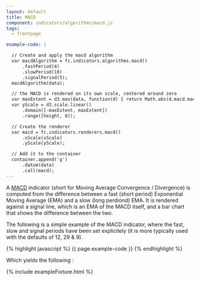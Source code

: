 ```yaml
---
layout: default
title: MACD
component: indicators/algorithms/macd.js
tags:
  - frontpage

example-code: |

  // Create and apply the macd algorithm
  var macdAlgorithm = fc.indicators.algorithms.macd()
      .fastPeriod(4)
      .slowPeriod(10)
      .signalPeriod(5);
  macdAlgorithm(data);

  // the MACD is rendered on its own scale, centered around zero
  var maxExtent = d3.max(data, function(d) { return Math.abs(d.macd.macd); });
  var yScale = d3.scale.linear()
      .domain([-maxExtent, maxExtent])
      .range([height, 0]);

  // Create the renderer
  var macd = fc.indicators.renderers.macd()
      .xScale(xScale)
      .yScale(yScale);

  // Add it to the container
  container.append('g')
      .datum(data)
      .call(macd);
---
```


A [MACD](https://en.wikipedia.org/wiki/MACD) indicator (short for Moving Average Convergence / Divergence) is computed from the difference between a fast (short period) Exponential Moving Average (EMA) and a slow (long perdiond) EMA. It is rendered against a signal line, which is an EMA of the MACD itself, and a bar chart that shows the difference between the two.

The following is a simple example of the MACD indicator, where the fast, slow and signal periods have been set explicitely (it is more typically used with the defaults of 12, 29 & 9).

{% highlight javascript %}
{{ page.example-code }}
{% endhighlight %}

Which yields the following :

{% include exampleFixture.html %}


